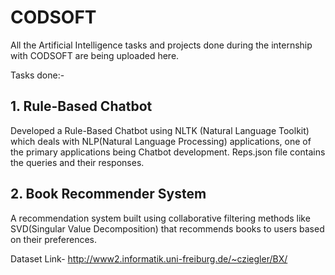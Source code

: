 # CODSOFT
All the Artificial Intelligence tasks and projects done during the internship with CODSOFT are being uploaded here.

Tasks done:-
## 1. Rule-Based Chatbot 
Developed a Rule-Based Chatbot using NLTK (Natural Language Toolkit) which deals with NLP(Natural Language Processing) applications, one of the primary applications being Chatbot development. Reps.json file contains the queries and their responses.

## 2. Book Recommender System
A recommendation system built using collaborative filtering methods like SVD(Singular Value Decomposition) that recommends books to users based on their preferences.

Dataset Link- http://www2.informatik.uni-freiburg.de/~cziegler/BX/
